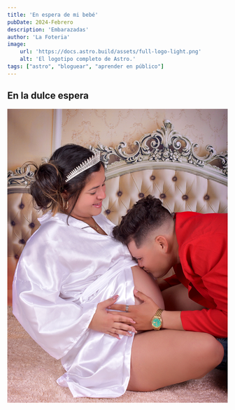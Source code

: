 ```yaml
---
title: 'En espera de mi bebé'
pubDate: 2024-Febrero
description: 'Embarazadas'
author: 'La Foteria'
image:
    url: 'https://docs.astro.build/assets/full-logo-light.png'
    alt: 'El logotipo completo de Astro.'
tags: ["astro", "bloguear", "aprender en público"]
---
```




## En la dulce espera

![Newborn][path]

[path]: ../../../assets/embarazada/01.JPG

